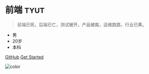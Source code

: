 # 前端 <small>TYUT</small>

>前端已死，后端已亡，测试被开，产品被裁，运维跑路，行业已黄。

- 男
- 20岁
- 本科

[GitHub](https://github.com/pigpighityou)
[Get Started](/index)

<!-- 插入背景图片 -->


<!-- 背景色 -->

![color](#bfc)